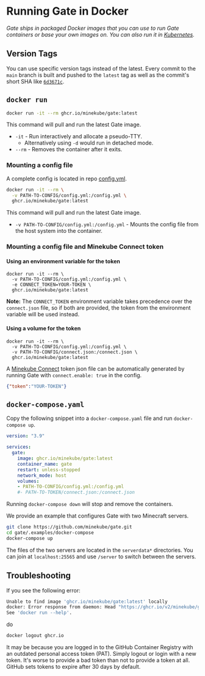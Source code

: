 # Running Gate in Docker

_Gate ships in packaged Docker images that you can use to run Gate containers or base your own images on. You can also
run it in [Kubernetes](kubernetes)._

## Version Tags

You can use specific version tags instead of the latest. Every commit to the `main` branch is built and pushed to
the `latest` tag as well as the commit's short SHA
like [`6d3671c`](https://github.com/minekube/gate/pkgs/container/gate/50952923?tag=6d3671c).

## `docker run`

```sh console
docker run -it --rm ghcr.io/minekube/gate:latest
```

This command will pull and run the latest Gate image.

- `-it` - Run interactively and allocate a pseudo-TTY.
    - Alternatively using `-d` would run in detached mode.
- `--rm` - Removes the container after it exits.

### Mounting a config file

A complete config is located in repo [config.yml](https://github.com/minekube/gate/blob/master/config.yml).

```sh console
docker run -it --rm \
  -v PATH-TO-CONFIG/config.yml:/config.yml \
  ghcr.io/minekube/gate:latest
```

This command will pull and run the latest Gate image.

- `-v PATH-TO-CONFIG/config.yml:/config.yml` - Mounts the config file from the host system into the container.

### Mounting a config file and Minekube Connect token

#### Using an environment variable for the token

```sh{3} console
docker run -it --rm \
  -v PATH-TO-CONFIG/config.yml:/config.yml \
  -e CONNECT_TOKEN=YOUR-TOKEN \
  ghcr.io/minekube/gate:latest
```

**Note:** The `CONNECT_TOKEN` environment variable takes precedence over the `connect.json` file, so if both are provided, the token from the environment variable will be used instead.

#### Using a volume for the token

```sh{3} console
docker run -it --rm \
  -v PATH-TO-CONFIG/config.yml:/config.yml \
  -v PATH-TO-CONFIG/connect.json:/connect.json \
  ghcr.io/minekube/gate:latest
```

A [Minekube Connect](https://connect.minekube.com/) token json file can be automatically generated by running Gate with `connect.enable: true` in the config. 

```json connect.json
{"token":"YOUR-TOKEN"}
```

## `docker-compose.yaml`

Copy the following snippet into a `docker-compose.yaml` file and run `docker-compose up`.

```yaml docker-compose.yaml
version: "3.9"

services:
  gate:
    image: ghcr.io/minekube/gate:latest
    container_name: gate
    restart: unless-stopped
    network_mode: host
    volumes:
    - PATH-TO-CONFIG/config.yml:/config.yml
    #- PATH-TO-TOKEN/connect.json:/connect.json
```

Running `docker-compose down` will stop and remove the containers.

We provide an example that configures Gate with two Minecraft servers.

```sh console
git clone https://github.com/minekube/gate.git
cd gate/.examples/docker-compose
docker-compose up
```

The files of the two servers are located in the `serverdata*` directories.
You can join at `localhost:25565` and use `/server` to switch between the servers.


## Troubleshooting

If you see the following error:

```sh console
Unable to find image 'ghcr.io/minekube/gate:latest' locally
docker: Error response from daemon: Head "https://ghcr.io/v2/minekube/gate/manifests/latest": denied: denied.
See 'docker run --help'.
```

do

```sh console
docker logout ghcr.io
```

It may be because you are logged in to the GitHub Container Registry with an outdated personal access token (PAT).
Simply logout or login with a new token. It's worse to provide a bad token than not to provide a token at all. GitHub
sets tokens to expire after 30 days by default.
